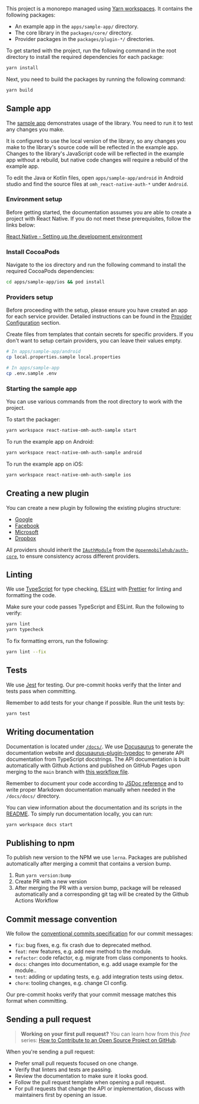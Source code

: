 This project is a monorepo managed using [Yarn workspaces](https://yarnpkg.com/features/workspaces). It contains the following packages:

- An example app in the `apps/sample-app/` directory.
- The core library in the `packages/core/` directory.
- Provider packages in the `packages/plugin-*/` directories.

To get started with the project, run the following command in the root directory to install the required dependencies for each package:

```bash
yarn install
```

Next, you need to build the packages by running the following command:

```bash
yarn build
```

## Sample app

The [sample app](https://github.com/openmobilehub/react-native-omh-auth/tree/main/apps/sample-app) demonstrates usage of the library. You need to run it to test any changes you make.

It is configured to use the local version of the library, so any changes you make to the library's source code will be reflected in the example app. Changes to the library's JavaScript code will be reflected in the example app without a rebuild, but native code changes will require a rebuild of the example app.

To edit the Java or Kotlin files, open `apps/sample-app/android` in Android studio and find the source files at `omh_react-native-auth-*` under `Android`.

### Environment setup

Before getting started, the documentation assumes you are able to create a project with React Native. If you do not meet these prerequisites, follow the links below:

[React Native - Setting up the development environment](https://reactnative.dev/docs/environment-setup)

### Install CocoaPods

Navigate to the ios directory and run the following command to install the required CocoaPods dependencies:

```bash
cd apps/sample-app/ios && pod install
```

### Providers setup

Before proceeding with the setup, please ensure you have created an app for each service provider. Detailed instructions can be found in the [Provider Configuration](https://www.openmobilehub.com/react-native-omh-auth/docs/getting-started/#provider-configuration) section.

Create files from templates that contain secrets for specific providers. If you don't want to setup certain providers, you can leave their values empty.

```bash
# In apps/sample-app/android
cp local.properties.sample local.properties
```

```bash
# In apps/sample-app
cp .env.sample .env
```

### Starting the sample app

You can use various commands from the root directory to work with the project.

To start the packager:

```bash
yarn workspace react-native-omh-auth-sample start
```

To run the example app on Android:

```bash
yarn workspace react-native-omh-auth-sample android
```

To run the example app on iOS:

```bash
yarn workspace react-native-omh-auth-sample ios
```

## Creating a new plugin

You can create a new plugin by following the existing plugins structure:

- [Google](https://github.com/openmobilehub/react-native-omh-auth/tree/main/packages/plugin-google)
- [Facebook](https://github.com/openmobilehub/react-native-omh-auth/tree/main/packages/plugin-facebook)
- [Microsoft](https://github.com/openmobilehub/react-native-omh-auth/tree/main/packages/plugin-microsoft)
- [Dropbox](https://github.com/openmobilehub/react-native-omh-auth/tree/main/packages/plugin-dropbox)

All providers should inherit the [`IAuthModule`](https://www.openmobilehub.com/react-native-omh-auth/docs/api/interfaces/openmobilehub_auth_core.IAuthModule#methods) from the [`@openmobilehub/auth-core`](https://github.com/openmobilehub/react-native-omh-auth/tree/main/packages/core), to ensure consistency across different providers.

## Linting

We use [TypeScript](https://www.typescriptlang.org) for type checking, [ESLint](https://eslint.org) with [Prettier](https://prettier.io) for linting and formatting the code.

Make sure your code passes TypeScript and ESLint. Run the following to verify:

```bash
yarn lint
yarn typecheck
```

To fix formatting errors, run the following:

```bash
yarn lint --fix
```

## Tests

We use [Jest](https://jestjs.io) for testing. Our pre-commit hooks verify that the linter and tests pass when committing.

Remember to add tests for your change if possible. Run the unit tests by:

```bash
yarn test
```

## Writing documentation

Documentation is located under [`/docs/`](https://github.com/openmobilehub/react-native-omh-auth/tree/main/docs). We use [Docusaurus](https://docusaurus.io) to generate the documentation website and [docusaurus-plugin-typedoc](https://www.npmjs.com/package/docusaurus-plugin-typedoc) to generate API documentation from TypeScript docstrings. The API documentation is built automatically with Github Actions and published on GitHub Pages upon merging to the `main` branch with [this workflow file](https://github.com/openmobilehub/react-native-omh-auth/tree/main/.github/workflows/cd.yml).

Remember to document your code according to [JSDoc reference](https://www.typescriptlang.org/docs/handbook/jsdoc-supported-types.html) and to write proper Markdown documentation manually when needed in the `/docs/docs/` directory.

You can view information about the documentation and its scripts in the [README](https://github.com/openmobilehub/react-native-omh-auth/tree/main/docs/README.md). To simply run documentation locally, you can run:

```bash
yarn workspace docs start
```

## Publishing to npm

To publish new version to the NPM we use `lerna`. Packages are published automatically after merging a commit that contains a version bump.

1. Run `yarn version:bump`
2. Create PR with a new version
3. After merging the PR with a version bump, package will be released automatically and a corresponding git tag will be created by the Github Actions Workflow

## Commit message convention

We follow the [conventional commits specification](https://www.conventionalcommits.org/en) for our commit messages:

- `fix`: bug fixes, e.g. fix crash due to deprecated method.
- `feat`: new features, e.g. add new method to the module.
- `refactor`: code refactor, e.g. migrate from class components to hooks.
- `docs`: changes into documentation, e.g. add usage example for the module..
- `test`: adding or updating tests, e.g. add integration tests using detox.
- `chore`: tooling changes, e.g. change CI config.

Our pre-commit hooks verify that your commit message matches this format when committing.

## Sending a pull request

> **Working on your first pull request?** You can learn how from this _free_ series: [How to Contribute to an Open Source Project on GitHub](https://app.egghead.io/playlists/how-to-contribute-to-an-open-source-project-on-github).

When you're sending a pull request:

- Prefer small pull requests focused on one change.
- Verify that linters and tests are passing.
- Review the documentation to make sure it looks good.
- Follow the pull request template when opening a pull request.
- For pull requests that change the API or implementation, discuss with maintainers first by opening an issue.
